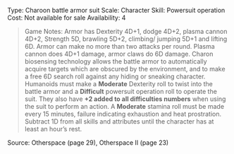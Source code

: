Type: Charoon battle armor suit
Scale: Character
Skill: Powersuit operation
Cost: Not available for sale
Availability: 4

> Game Notes: Armor has Dexterity 4D+1, dodge 4D+2, plasma cannon 4D+2, Strength 5D, brawling 5D+2, climbing/ jumping 5D+1 and lifting 6D. 
> Armor can make no more than two attacks per round. Plasma cannon does 4D+1 damage, armor claws do 6D damage. Charon biosensing technology allows the battle armor to automatically acquire targets which are obscured by the environment, and to make a free 6D search roll against any hiding or sneaking character. 
> Humanoids must make a **Moderate** Dexterity roll to twist into the battle armor and a **Difficult** powersuit operation roll to operate the suit. They also have **+2 added to all difficulties numbers** when using the suit to perform an action. A **Moderate** stamina roll must be made every 15 minutes, failure indicating exhaustion and heat prostration. Subtract 1D from all skills and attributes until the character has at least an hour’s rest.

Source: Otherspace (page 29), Otherspace II (page 23)